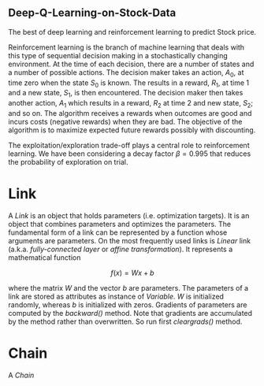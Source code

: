 ## Deep-Q-Learning-on-Stock-Data

The best of deep learning and reinforcement learning to predict Stock price.


Reinforcement learning is the branch of machine learning that deals with this type of sequential decision making in a stochastically changing environment. At the time of each decision, there are a number of states and a number of possible actions. The decision maker takes an action, $A_0$, at time zero when the state $S_0$ is known. The results in a reward, $R_1$, at time 1 and a new state, $S_1$, is then encountered. The decision maker then takes another action, $A_1$ which results in a reward, $R_2$ at time 2 and  new state, $S_2$; and so on. The algorithm receives a rewards when outcomes are good and incurs costs (negative rewards) when they are bad. The objective of the algorithm is to maximize expected future rewards possibly with discounting.

The exploitation/exploration trade-off plays a central role to reinforcement learning. We have been considering a decay factor $\beta=0.995$ that reduces the probability of exploration on trial.

# Link

A *Link* is an object that holds parameters (i.e. optimization targets). It is an object that combines parameters and optimizes the parameters. The fundamental form of a link can be represented by a function whose arguments are parameters. On the most frequently used links is *Linear* link (a.k.a. *fully-connected layer* or *affine transformation*). It represents a mathematical function 
```math
 f(x) = Wx+b 
 ```
where the matrix $W$ and the vector $b$ are parameters. The parameters of a link are stored as attributes as instance of *Variable*. $W$ is initialized randomly, whereas $b$ is initialized with zeros. Gradients of parameters are computed by the *backward()* method. Note that gradients are accumulated by the method rather than overwritten. So run first *cleargrads()* method.

# Chain

A *Chain*
